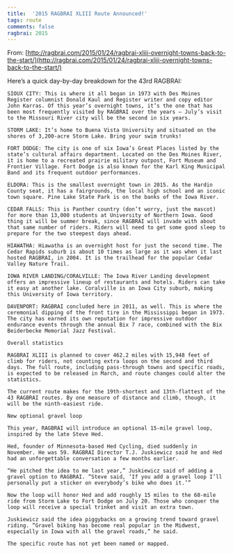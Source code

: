 ```yaml
---
title:  '2015 RAGBRAI XLIII Route Announced!'
tags: route
comments: false
ragbrai: 2015
---
```

From: [http://ragbrai.com/2015/01/24/ragbrai-xliii-overnight-towns-back-to-the-start/](http://ragbrai.com/2015/01/24/ragbrai-xliii-overnight-towns-back-to-the-start/)

Here’s a quick day-by-day breakdown for the 43rd RAGBRAI:

    SIOUX CITY: This is where it all began in 1973 with Des Moines Register columnist Donald Kaul and Register writer and copy editor John Karras. Of this year’s overnight towns, it’s the one that has been most frequently visited by RAGBRAI over the years — July’s visit to the Missouri River city will be the second in six years.

    STORM LAKE: It’s home to Buena Vista University and situated on the shores of 3,200-acre Storm Lake. Bring your swim trunks!

    FORT DODGE: The city is one of six Iowa’s Great Places listed by the state’s cultural affairs department. Located on the Des Moines River, it is home to a recreated prairie military outpost, Fort Museum and Frontier Village. Fort Dodge is also known for the Karl King Municipal Band and its frequent outdoor performances.

    ELDORA: This is the smallest overnight town in 2015. As the Hardin County seat, it has a fairgrounds, the local high school and an iconic town square. Pine Lake State Park is on the banks of the Iowa River.

    CEDAR FALLS: This is Panther country (don’t worry, just the mascot) for more than 13,000 students at University of Northern Iowa. Good thing it will be summer break, since RAGBRAI will invade with about that same number of riders. Riders will need to get some good sleep to prepare for the two steepest days ahead.

    HIAWATHA: Hiawatha is an overnight host for just the second time. The Cedar Rapids suburb is about 10 times as large as it was when it last hosted RAGBRAI, in 2004. It is the trailhead for the popular Cedar Valley Nature Trail.

    IOWA RIVER LANDING/CORALVILLE: The Iowa River Landing development offers an impressive lineup of restaurants and hotels. Riders can take it easy at another lake. Coralville is an Iowa City suburb, making this University of Iowa territory.

    DAVENPORT: RAGBRAI concluded here in 2011, as well. This is where the ceremonial dipping of the front tire in the Mississippi began in 1973. The city has earned its own reputation for impressive outdoor endurance events through the annual Bix 7 race, combined with the Bix Beiderbecke Memorial Jazz Festival.

    Overall statistics

    RAGBRAI XLIII is planned to cover 462.2 miles with 15,948 feet of climb for riders, not counting extra loops on the second and third days. The full route, including pass-through towns and specific roads, is expected to be released in March, and route changes could alter the statistics.

    The current route makes for the 19th-shortest and 13th-flattest of the 43 RAGBRAI routes. By one measure of distance and climb, though, it will be the ninth-easiest ride.

    New optional gravel loop

    This year, RAGBRAI will introduce an optional 15-mile gravel loop, inspired by the late Steve Hed.

    Hed, founder of Minnesota-based Hed Cycling, died suddenly in November. He was 59. RAGBRAI Director T.J. Juskiewicz said he and Hed had an unforgettable conversation a few months earlier.

    “He pitched the idea to me last year,” Juskiewicz said of adding a gravel option to RAGBRAI. “Steve said, ‘If you add a gravel loop I’ll personally put a sticker on everybody’s bike who does it.’”

    Now the loop will honor Hed and add roughly 15 miles to the 68-mile ride from Storm Lake to Fort Dodge on July 20. Those who conquer the loop will receive a special trinket and visit an extra town.

    Juskiewicz said the idea piggybacks on a growing trend toward gravel riding. “Gravel biking has become real popular in the Midwest, especially in Iowa with all the gravel roads,” he said.

    The specific route has not yet been named or mapped.
